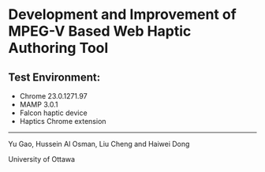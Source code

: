 # Development and Improvement of MPEG-V Based Web Haptic Authoring Tool


## Test Environment:
- Chrome 23.0.1271.97
- MAMP 3.0.1
- Falcon haptic device
- Haptics Chrome extension

---------------------------------------------------

Yu Gao, Hussein Al Osman, Liu Cheng and Haiwei Dong

University of Ottawa
